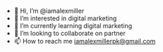 - 👋 Hi, I’m @iamalexmiller
- 👀 I’m interested in digital marketing
- 🌱 I’m currently learning digital marketing
- 💞️ I’m looking to collaborate on partner
- 📫 How to reach me iamalexmillerpk@gmail.com

<!---
iamalexmiller/iamalexmiller is a ✨ special ✨ repository because its `README.md` (this file) appears on your GitHub profile.
You can click the Preview link to take a look at your changes.
--->
